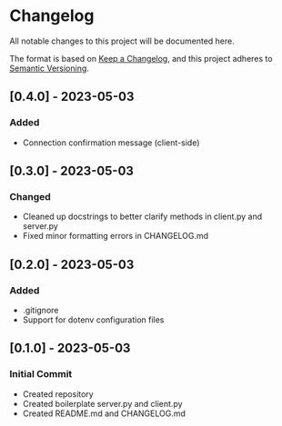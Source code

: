 # Changelog

All notable changes to this project will be documented here.

The format is based on [Keep a Changelog](https://keepachangelog.com/en/1.0.0), and this project adheres to [Semantic Versioning](https://semver.org/spec/v2.0.0.html).

## [0.4.0] - 2023-05-03

### Added

- Connection confirmation message (client-side)

## [0.3.0] - 2023-05-03

### Changed

- Cleaned up docstrings to better clarify methods in client.py and server.py
- Fixed minor formatting errors in CHANGELOG.md

## [0.2.0] - 2023-05-03

### Added

- .gitignore
- Support for dotenv configuration files

## [0.1.0] - 2023-05-03

### Initial Commit

- Created repository
- Created boilerplate server.py and client.py
- Created README.md and CHANGELOG.md
